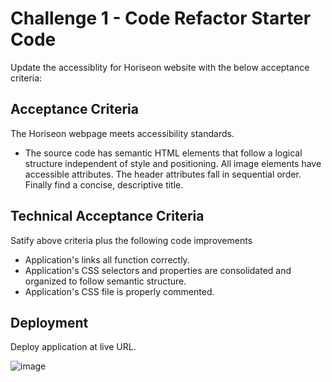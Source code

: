 # Challenge 1 - Code Refactor Starter Code

Update the accessiblity for Horiseon website with the below acceptance criteria:

## Acceptance Criteria
The Horiseon webpage meets accessibility standards.
* The source code has semantic HTML elements that follow a logical structure independent of style and positioning.  All image elements have accessible attributes.  The header attributes fall in sequential order.  Finally find a concise, descriptive title.

## Technical Acceptance Criteria
 Satify above criteria plus the following code improvements
 
 * Application's links all function correctly.
 * Application's CSS selectors and properties are consolidated and organized to follow semantic structure.
 * Application's CSS file is properly commented.

## Deployment

Deploy application at live URL.

![image](https://user-images.githubusercontent.com/78440638/115405884-384cfc80-a1c9-11eb-9e32-6efafe50d9aa.png)

